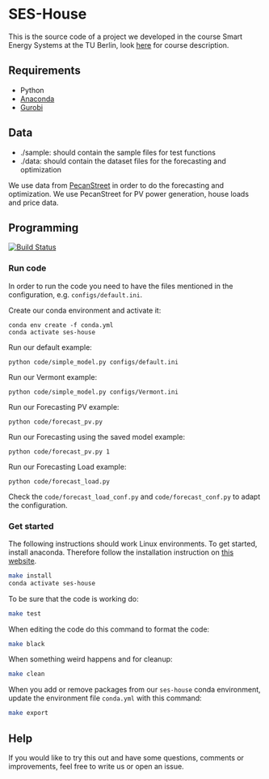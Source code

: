 # SES-House

This is the source code of a project we developed in the course Smart Energy
Systems at the TU Berlin, look [here](https://www.aot.tu-berlin.de/index.php?id=2895)
for course description.

## Requirements
* Python
* [Anaconda](https://docs.anaconda.com/anaconda)
* [Gurobi](https://www.gurobi.com/)

## Data
* ./sample: should contain the sample files for test functions
* ./data: should contain the dataset files for the forecasting and optimization

We use data from [PecanStreet](https://dataport.pecanstreet.org/) in order to do
the forecasting and optimization.
We use PecanStreet for PV power generation, house loads and price data.

## Programming

[![Build Status](https://api.travis-ci.com/j-ti/SES-House.svg?token=9GudSoJGkvnBmiR1HWN7&branch=master)](https://travis-ci.com/j-ti/SES-House)

### Run code

In order to run the code you need to have the files mentioned in the
configuration, e.g. `configs/default.ini`.

Create our conda environment and activate it:
```
conda env create -f conda.yml
conda activate ses-house
```

Run our default example:
```
python code/simple_model.py configs/default.ini
```

Run our Vermont example:
```
python code/simple_model.py configs/Vermont.ini
```

Run our Forecasting PV example:
```
python code/forecast_pv.py
```

Run our Forecasting using the saved model example:
```
python code/forecast_pv.py 1
```

Run our Forecasting Load example:
```
python code/forecast_load.py
```
Check the `code/forecast_load_conf.py` and `code/forecast_conf.py` to adapt the
configuration.

### Get started

The following instructions should work Linux environments.
To get started, install anaconda. Therefore follow the installation instruction
on [this website](https://docs.anaconda.com/anaconda/install/linux/).
```bash
make install
conda activate ses-house
```

To be sure that the code is working do:
```bash
make test
```

When editing the code do this command to format the code:
```bash
make black
```

When something weird happens and for cleanup:
```bash
make clean
```

When you add or remove packages from our `ses-house` conda environment, update
the environment file `conda.yml` with this command:
```bash
make export
```

## Help

If you would like to try this out and have some questions, comments or
improvements, feel free to write us or open an issue.
